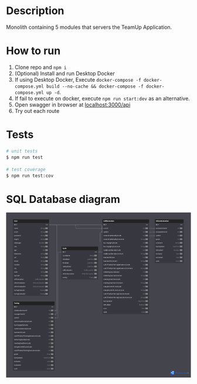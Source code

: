 # Description

Monolith containing 5 modules that servers the TeamUp Application.

# How to run

  1. Clone repo and `npm i` 
  2. (Optional) Install and run Desktop Docker 
  3. If using Desktop Docker, Execute `docker-compose -f docker-compose.yml build --no-cache && docker-compose -f docker-compose.yml up -d`.
  4. If fail to execute on docker, execute `npm run start:dev` as an alternative.
  5. Open swagger in browser at [localhost:3000/api](http://localhost:3000/api)
  6. Try out each route

# Tests
```bash
# unit tests
$ npm run test

# test coverage
$ npm run test:cov
```

# SQL Database diagram
![diagram image](prisma/dbml/diagram.png)
